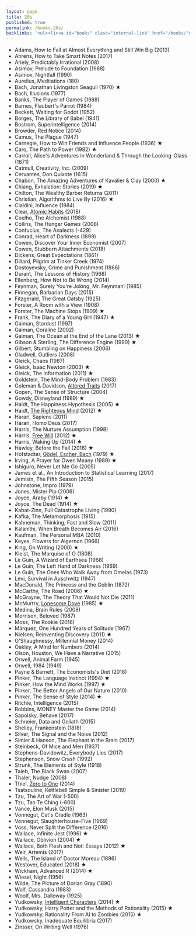```yaml
---
layout: page
title: 20s
published: true
permalink: /books-20s/
backlinks: '<ul><li><a id="books" class="internal-link" href="/books/">Books</a></li></ul>'
---
```


* Adams, How to Fail at Almost Everything and Still Win Big (2013)
* Ahrens, How to Take Smart Notes (2017)
* Ariely, Predictably Irrational (2008)
* Asimov, Prelude to Foundation (1988)
* Asimov, Nightfall (1990)
* Aurelius, Meditations (180)
* Bach, Jonathan Livingston Seagull (1970) ★
* Bach, Illusions (1977)
* Banks, The Player of Games (1988)
* Barnes, Flaubert's Parrot (1984)
* Beckett, Waiting for Godot (1952)
* Borges, The Library of Babel (1941)
* Bostrom, Superintelligence (2014)
* Browder, Red Notice (2014)
* Camus, The Plague (1947)
* Carnegie, How to Win Friends and Influence People (1936) ★
* Caro, The Path to Power (1982) ★
* Carroll, Alice's Adventures in Wonderland & Through the Looking-Glass (1871)
* Catmull, Creativity, Inc. (2009)
* Cervantes, Don Quixote (1615)
* Chabon, The Amazing Adventures of Kavalier & Clay (2000) ★
* Chiang, Exhalation: Stories (2019) ★
* Chilton, The Wealthy Barber Returns (2011)
* Christian, Algorithms to Live By (2016) ★
* Cialdini, Influence (1984)
* Clear, <a id="clear-atomic-habits" class="internal-link" href="/clear-atomic-habits/">Atomic Habits</a> (2018)
* Coelho, The Alchemist (1988)
* Collins, The Hunger Games (2008)
* Confucius, The Analects (-429)
* Conrad, Heart of Darkness (1899)
* Cowen, Discover Your Inner Economist (2007)
* Cowen, Stubborn Attachments (2018)
* Dickens, Great Expectations (1861)
* Dillard, Pilgrim at Tinker Creek (1974)
* Dostoyevsky, Crime and Punishment (1866)
* Durant, The Lessons of History (1968)
* Ellenberg, How Not to Be Wrong (2014)
* Feynman, Surely You're Joking, Mr. Feynman! (1985)
* Finnegan, Barbarian Days (2015)
* Fitzgerald, The Great Gatsby (1925)
* Forster, A Room with a View (1908)
* Forster, The Machine Stops (1909) ★
* Frank, The Diary of a Young Girl (1947) ★
* Gaiman, Stardust (1997)
* Gaiman, Coraline (2002)
* Gaiman, The Ocean at the End of the Lane (2013) ★
* Gibson & Sterling, The Difference Engine (1990) ★
* Gilbert, Stumbling on Happiness (2006)
* Gladwell, Outliers (2008)
* Gleick, Chaos (1987)
* Gleick, Isaac Newton (2003) ★
* Gleick, The Information (2011) ★
* Goldstein, The Mind-Body Problem (1983)
* Goleman & Davidson, <a id="goleman-and-davidson-altered-traits" class="internal-link" href="/goleman-and-davidson-altered-traits/">Altered Traits</a> (2017)
* Gopen, The Sense of Structure (2004)
* Gowdy, Disneyland (1989) ★
* Haidt, The Happiness Hypothesis (2005) ★
* Haidt, <a id="haidt-righteous-mind" class="internal-link" href="/haidt-righteous-mind/">The Righteous Mind</a> (2012) ★
* Harari, Sapiens (2011)
* Harari, Homo Deus (2017)
* Harris, The Nurture Assumption (1998)
* Harris, <a id="harris-free-will" class="internal-link" href="/harris-free-will/">Free Will</a> (2012) ★
* Harris, Waking Up (2014) ★
* Hawley, Before the Fall (2016) ★
* Hofstadter, <a id="hofstadter-godel-escher-bach" class="internal-link" href="/hofstadter-godel-escher-bach/">Gödel, Escher, Bach</a> (1979) ★
* Irving, A Prayer for Owen Meany (1989) ★
* Ishiguro, Never Let Me Go (2005)
* James et al., An Introduction to Statistical Learning (2017)
* Jemisin, The Fifth Season (2015)
* Johnstone, Impro (1979)
* Jones, Mister Pip (2006)
* Joyce, Araby (1914) ★
* Joyce, The Dead (1914) ★
* Kabat-Zinn, Full Catastrophe Living (1990)
* Kafka, The Metamorphosis (1915)
* Kahneman, Thinking, Fast and Slow (2011)
* Kalanithi, When Breath Becomes Air (2016)
* Kaufman, The Personal MBA (2010)
* Keyes, Flowers for Algernon (1966)
* King, On Writing (2000) ★
* Kleist, The Marquise of O (1808)
* Le Guin, A Wizard of Earthsea (1968)
* Le Guin, The Left Hand of Darkness (1969)
* Le Guin, The Ones Who Walk Away from Omelas (1973)
* Levi, Survival in Auschwitz (1947)
* MacDonald, The Princess and the Goblin (1872)
* McCarthy, The Road (2006) ★
* McGrayne, The Theory That Would Not Die (2011)
* McMurtry, <a id="mcmurtry-lonesome-dove" class="internal-link" href="/mcmurtry-lonesome-dove/">Lonesome Dove</a> (1985) ★
* Medina, Brain Rules (2008)
* Morrison, Beloved (1987)
* Moss, The Rookie (2016)
* Márquez, One Hundred Years of Solitude (1967)
* Nielsen, Reinventing Discovery (2011) ★
* O'Shaughnessy, Millennial Money (2014)
* Oakley, A Mind for Numbers (2014)
* Olson, Houston, We Have a Narrative (2015)
* Orwell, Animal Farm (1945)
* Orwell, 1984 (1949)
* Payne & Barnett, The Economists's Diet (2018)
* Pinker, The Language Instinct (1994) ★
* Pinker, How the Mind Works (1997) ★
* Pinker, The Better Angels of Our Nature (2010)
* Pinker, The Sense of Style (2014) ★
* Ritchie, Intelligence (2015)
* Robbins, MONEY Master the Game (2014)
* Sapolsky, Behave (2017)
* Schneier, Data and Goliath (2015)
* Shelley, Frankenstein (1818)
* Silver, The Signal and the Noise (2012)
* Simler & Hanson, The Elephant in the Brain (2017)
* Steinbeck, Of Mice and Men (1937)
* Stephens-Davidowitz, Everybody Lies (2017)
* Stephenson, Snow Crash (1992)
* Strunk, The Elements of Style (1918)
* Taleb, The Black Swan (2007)
* Thaler, Nudge (2008)
* Thiel, <a id="thiel-zero-to-one" class="internal-link" href="/thiel-zero-to-one/">Zero to One</a> (2014)
* Tsatsouline, Kettlebell Simple & Sinister (2019)
* Tzu, The Art of War (-500)
* Tzu, Tao Te Ching (-600)
* Vance, Elon Musk (2015)
* Vonnegut, Cat's Cradle (1963)
* Vonnegut, Slaughterhouse-Five (1969)
* Voss, Never Split the Difference (2016)
* Wallace, Infinite Jest (1996) ★
* Wallace, Oblivion (2004) ★
* Wallace, Both Flesh and Not: Essays (2012) ★
* Weir, Artemis (2017)
* Wells, The Island of Doctor Moreau (1896)
* Westover, Educated (2018) ★
* Wickham, Advanced R (2014) ★
* Wiesel, Night (1956)
* Wilde, The Picture of Dorian Gray (1890)
* Wolf, Cassandra (1983)
* Woolf, Mrs. Dalloway (1925)
* Yudkowsky, [Intelligent Characters](https://yudkowsky.tumblr.com/writing) (2014) ★
* Yudkowsky, Harry Potter and the Methods of Rationality (2015) ★
* Yudkowsky, Rationality From AI to Zombies (2015) ★
* Yudkowsky, Inadequate Equilibria (2017)
* Zinsser, On Writing Well (1976)
